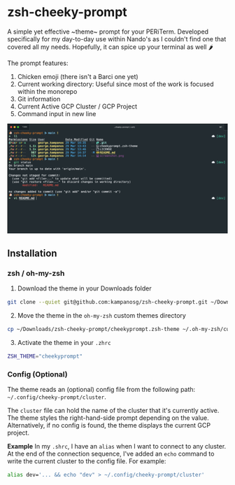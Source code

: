 # zsh-cheeky-prompt
A simple yet effective ~theme~ prompt for your PERiTerm. Developed specifically for my day-to-day use within Nando's as I couldn't find one that covered all my needs. Hopefully, it can spice up your terminal as well 🌶️

The prompt features:
1. Chicken emoji (there isn't a Barci one yet)
1. Current working directory: Useful since most of the work is focused within the monorepo
1. Git information
1. Current Active GCP Cluster / GCP Project
1. Command input in new line

<p align="center">
    <img src="./screenshot.png" />
</p>

## Installation

### zsh / oh-my-zsh
1. Download the theme in your Downloads folder
```sh
git clone --quiet git@github.com:kampanosg/zsh-cheeky-prompt.git ~/Downloads/zsh-cheeky-prompt

```
2. Move the theme in the `oh-my-zsh` custom themes directory
```sh
cp ~/Downloads/zsh-cheeky-prompt/cheekyprompt.zsh-theme ~/.oh-my-zsh/custom/themes
```

3. Activate the theme in your `.zhrc`
```sh
ZSH_THEME="cheekyprompt"
```

### Config (Optional)
The theme reads an (optional) config file from the following path: `~/.config/cheeky-prompt/cluster`. 

The `cluster` file can hold the name of the cluster that it's currently active. The theme styles the right-hand-side prompt depending on the value. Alternatively, if no config is found, the theme displays the current GCP project.

**Example**
In my `.shrc`, I have an `alias` when I want to connect to any cluster. At the end of the connection sequence, I've added an `echo` command to write the current cluster to the config file. For example:

```sh
alias dev='... && echo "dev" > ~/.config/cheeky-prompt/cluster'
```
